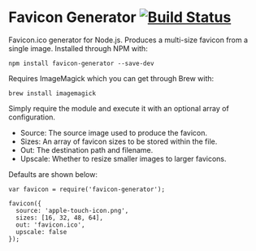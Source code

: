 # Favicon Generator [![Build Status](https://travis-ci.org/haydenbleasel/favicon-generator.svg?branch=node)](https://travis-ci.org/haydenbleasel/favicon-generator)

Favicon.ico generator for Node.js. Produces a multi-size favicon from a single image. Installed through NPM with:

```
npm install favicon-generator --save-dev
```

Requires ImageMagick which you can get through Brew with:

```
brew install imagemagick
```

Simply require the module and execute it with an optional array of configuration.

- Source: The source image used to produce the favicon.
- Sizes: An array of favicon sizes to be stored within the file.
- Out: The destination path and filename.
- Upscale: Whether to resize smaller images to larger favicons.

Defaults are shown below:

```
var favicon = require('favicon-generator');

favicon({
  source: 'apple-touch-icon.png',
  sizes: [16, 32, 48, 64],
  out: 'favicon.ico',
  upscale: false
});
```
